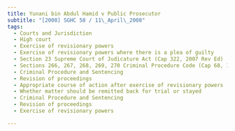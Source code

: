 ```yaml
---
title: Yunani bin Abdul Hamid v Public Prosecutor 
subtitle: "[2008] SGHC 58 / 11\_April\_2008"
tags:
  - Courts and Jurisdiction
  - High court
  - Exercise of revisionary powers
  - Exercise of revisionary powers where there is a plea of guilty
  - Section 23 Supreme Court of Judicature Act (Cap 322, 2007 Rev Ed)
  - Sections 266, 267, 268, 269, 270 Criminal Procedure Code (Cap 68, 1985 Rev Ed)
  - Criminal Procedure and Sentencing
  - Revision of proceedings
  - Appropriate course of action after exercise of revisionary powers
  - Whether matter should be remitted back for trial or stayed
  - Criminal Procedure and Sentencing
  - Revision of proceedings
  - Exercise of revisionary powers

---
```


